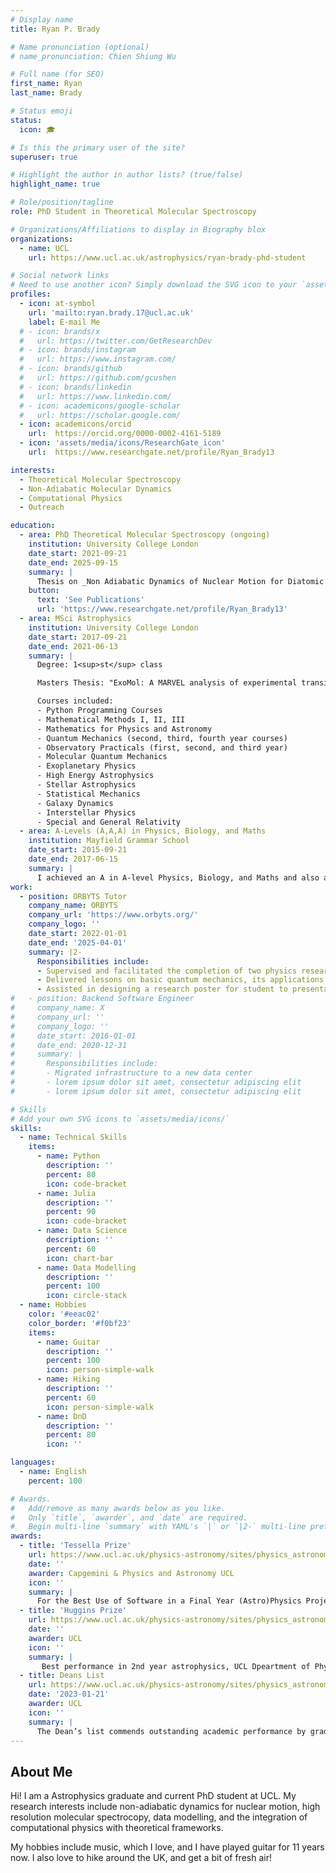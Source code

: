 ```yaml
---
# Display name
title: Ryan P. Brady

# Name pronunciation (optional)
# name_pronunciation: Chien Shiung Wu

# Full name (for SEO)
first_name: Ryan
last_name: Brady

# Status emoji
status:
  icon: 🎓

# Is this the primary user of the site?
superuser: true

# Highlight the author in author lists? (true/false)
highlight_name: true

# Role/position/tagline
role: PhD Student in Theoretical Molecular Spectroscopy

# Organizations/Affiliations to display in Biography blox
organizations:
  - name: UCL
    url: https://www.ucl.ac.uk/astrophysics/ryan-brady-phd-student

# Social network links
# Need to use another icon? Simply download the SVG icon to your `assets/media/icons/` folder.
profiles:
  - icon: at-symbol
    url: 'mailto:ryan.brady.17@ucl.ac.uk'
    label: E-mail Me
  # - icon: brands/x
  #   url: https://twitter.com/GetResearchDev
  # - icon: brands/instagram
  #   url: https://www.instagram.com/
  # - icon: brands/github
  #   url: https://github.com/gcushen
  # - icon: brands/linkedin
  #   url: https://www.linkedin.com/
  # - icon: academicons/google-scholar
  #   url: https://scholar.google.com/
  - icon: academicons/orcid
    url:  https://orcid.org/0000-0002-4161-5189
  - icon: 'assets/media/icons/ResearchGate_icon'
    url:  https://www.researchgate.net/profile/Ryan_Brady13

interests:
  - Theoretical Molecular Spectroscopy
  - Non-Adiabatic Molecular Dynamics
  - Computational Physics
  - Outreach

education:
  - area: PhD Theoretical Molecular Spectroscopy (ongoing)
    institution: University College London
    date_start: 2021-09-21
    date_end: 2025-09-15
    summary: |
      Thesis on _Non Adiabatic Dynamics of Nuclear Motion for Diatomic Molecules_. Supervised by [Prof. Sergei N. Yurchenko] and [Prof. Jonathan Tennyson]. Presented papers at 8 molecular spectroscopy conferences with the contributions being published in PCCP and JCTC. Other papers I co-authored were published in Nature, MNRAS and A&A.
    button:
      text: 'See Publications'
      url: 'https://www.researchgate.net/profile/Ryan_Brady13'
  - area: MSci Astrophysics
    institution: University College London
    date_start: 2017-09-21
    date_end: 2021-06-13
    summary: |
      Degree: 1<sup>st</sup> class

      Masters Thesis: "ExoMol: A MARVEL analysis of experimental transition data and an ab initio line list for SO". The project involved collation of experimental transition data which where inverted to create an accurate empirical database of rotation-vibration energy levels with associated uncertainties and quantum number assignments. I also present a complex ab initio spectroscopic model for the sulfur monoxide diatom including 13 electronic states, 23 dipole and transition dipole moment curves, 23 spin-orbit curves, and 14 electronic angular momentum curves. The work lef to the following publication https://doi.org/10.1039/D2CP03051A. 

      Courses included:
      - Python Programming Courses
      - Mathematical Methods I, II, III
      - Mathematics for Physics and Astronomy
      - Quantum Mechanics (second, third, fourth year courses)
      - Observatory Practicals (first, second, and third year)
      - Molecular Quantum Mechanics
      - Exoplanetary Physics
      - High Energy Astrophysics
      - Stellar Astrophysics 
      - Statistical Mechanics
      - Galaxy Dynamics
      - Interstellar Physics
      - Special and General Relativity
  - area: A-Levels (A,A,A) in Physics, Biology, and Maths
    institution: Mayfield Grammar School
    date_start: 2015-09-21
    date_end: 2017-06-15
    summary: |
      I achieved an A in A-level Physics, Biology, and Maths and also a B in psychology at As level. I was the Biology prefect and enjoyed science so much I persued it at university till this day!
work:
  - position: ORBYTS Tutor
    company_name: ORBYTS
    company_url: 'https://www.orbyts.org/'
    company_logo: ''
    date_start: 2022-01-01
    date_end: '2025-04-01'
    summary: |2-
      Responsibilities include:
      - Supervised and facilitated the completion of two physics research projects at Parmiter's Secondary School.
      - Delivered lessons on basic quantum mechanics, its applications in molecular spectroscopy, and data analysis using Python while also teaching basic programming skills to students.
      - Assisted in designing a research poster for student to presentat at the UCL ORBYTS conference.
#   - position: Backend Software Engineer
#     company_name: X
#     company_url: ''
#     company_logo: ''
#     date_start: 2016-01-01
#     date_end: 2020-12-31
#     summary: |
#       Responsibilities include:
#       - Migrated infrastructure to a new data center
#       - lorem ipsum dolor sit amet, consectetur adipiscing elit
#       - lorem ipsum dolor sit amet, consectetur adipiscing elit

# Skills
# Add your own SVG icons to `assets/media/icons/`
skills:
  - name: Technical Skills
    items:
      - name: Python
        description: ''
        percent: 80
        icon: code-bracket
      - name: Julia
        description: ''
        percent: 90
        icon: code-bracket
      - name: Data Science
        description: ''
        percent: 60
        icon: chart-bar
      - name: Data Modelling
        description: ''
        percent: 100
        icon: circle-stack
  - name: Hobbies
    color: '#eeac02'
    color_border: '#f0bf23'
    items:
      - name: Guitar
        description: ''
        percent: 100
        icon: person-simple-walk
      - name: Hiking
        description: ''
        percent: 60
        icon: person-simple-walk
      - name: DnD
        description: ''
        percent: 80
        icon: ''

languages:
  - name: English
    percent: 100

# Awards.
#   Add/remove as many awards below as you like.
#   Only `title`, `awarder`, and `date` are required.
#   Begin multi-line `summary` with YAML's `|` or `|2-` multi-line prefix and indent 2 spaces below.
awards:
  - title: 'Tessella Prize'
    url: https://www.ucl.ac.uk/physics-astronomy/sites/physics_astronomy/files/physics_and_astronomy_annual_review_2021_-22_web_v2.pdf
    date: ''
    awarder: Capgemini & Physics and Astronomy UCL
    icon: ''
    summary: |
      For the Best Use of Software in a Final Year (Astro)Physics Project.
  - title: 'Huggins Prize'
    url: https://www.ucl.ac.uk/physics-astronomy/sites/physics_astronomy/files/pa_annual_review_2020_web.pdf
    date: ''
    awarder: UCL
    icon: ''
    summary: |
       Best performance in 2nd year astrophysics, UCL Dpeartment of Physics and Astronomy.
  - title: Deans List
    url: https://www.ucl.ac.uk/physics-astronomy/sites/physics_astronomy/files/pa_annual_review_2021_webfinal.pdf
    date: '2023-01-21'
    awarder: UCL
    icon: ''
    summary: |
      The Dean’s list commends outstanding academic performance by graduating students, equivalent to the top 5% of student achievement.
---
```


## About Me

Hi! I am a Astrophysics graduate and current PhD student at UCL. My research interests include non-adiabatic dynamics for nuclear motion, high resolution molecular spectrocopy, data modelling, and the integration of computational physics with theoretical frameworks.

My hobbies include music, which I love, and I have played guitar for 11 years now. I also love to hike around the UK, and get a bit of fresh air!
